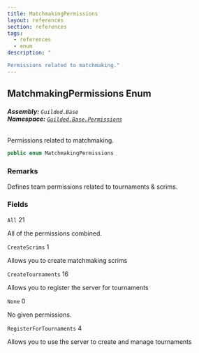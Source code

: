 ```yaml
---
title: MatchmakingPermissions
layout: references
section: references
tags:
  - references
  - enum
description: "

Permissions related to matchmaking."
---
```


## MatchmakingPermissions Enum
###### **Assembly:** `Guilded.Base`<br/>**Namespace:** [`Guilded.Base.Permissions`](Guilded.Base.Permissions.md 'Guilded.Base.Permissions')

Permissions related to matchmaking.

```csharp
public enum MatchmakingPermissions
```

### Remarks
  
Defines team permissions related to tournaments & scrims.
### Fields

<a name='Guilded.Base.Permissions.MatchmakingPermissions.All'></a>

`All` 21

All of the permissions combined.

<a name='Guilded.Base.Permissions.MatchmakingPermissions.CreateScrims'></a>

`CreateScrims` 1

Allows you to create matchmaking scrims

<a name='Guilded.Base.Permissions.MatchmakingPermissions.CreateTournaments'></a>

`CreateTournaments` 16

Allows you to register the server for tournaments

<a name='Guilded.Base.Permissions.MatchmakingPermissions.None'></a>

`None` 0

No given permissions.

<a name='Guilded.Base.Permissions.MatchmakingPermissions.RegisterForTournaments'></a>

`RegisterForTournaments` 4

Allows you to use the server to create and manage tournaments